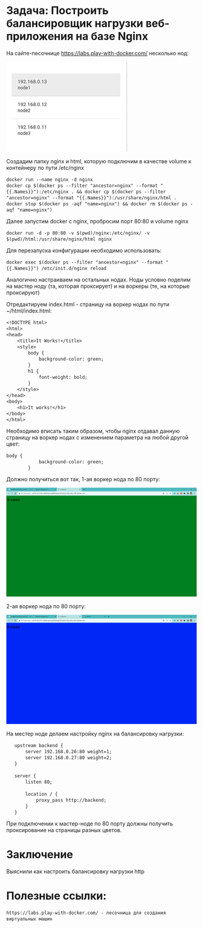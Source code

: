 # Задача: Построить балансировщик нагрузки веб-приложения на базе Nginx
На сайте-песочнице https://labs.play-with-docker.com/ несколько нод:

![screenshot](/screenshots/node-nginx.jpg)

Создадим папку nginx и html, которую подключим в качестве volume к контейнеру по пути /etc/nginx
```
docker run --name nginx -d nginx
docker cp $(docker ps --filter "ancestor=nginx" --format "{{.Names}}"):/etc/nginx . && docker cp $(docker ps --filter "ancestor=nginx" --format "{{.Names}}"):/usr/share/nginx/html .
docker stop $(docker ps -aqf "name=nginx") && docker rm $(docker ps -aqf "name=nginx")
```
Далее запустим docker с nginx, пробросим порт 80:80 и volume nginx
```
docker run -d -p 80:80 -v $(pwd)/nginx:/etc/nginx/ -v $(pwd)/html:/usr/share/nginx/html nginx
```
Для перезапуска конфигурации необходимо использовать:
```
docker exec $(docker ps --filter "ancestor=nginx" --format "{{.Names}}") /etc/init.d/nginx reload
```

Аналогично настраиваем на остальных нодах.
Ноды условно поделим на мастер ноду (та, которая проксирует) и на воркеры (те, на которые проксируют)

Отредактируем index.html - страницу на воркер нодах по пути ~/html/index.html:
```
<!DOCTYPE html>
<html>
<head>
    <title>It Works!</title>
    <style>
        body {
            background-color: green;
        }
        h1 {
            font-weight: bold;
        }
    </style>
</head>
<body>
    <h1>It works!</h1>
</body>
</html>
```

Необходимо вписать таким образом, чтобы nginx отдавал данную страницу на воркер нодах с изменением параметра на любой другой цвет:
```
body {
            background-color: green;
        }
```

Должно получиться вот так, 1-ая воркер нода по 80 порту:

![screenshot](/screenshots/work_node_1.png)

2-ая воркер нода по 80 порту:

![screenshot](/screenshots/work_node_2.png)

На местер ноде  делаем настройку nginx на балансировку нагрузки:
```
   upstream backend {
       server 192.168.0.26:80 weight=1;
       server 192.168.0.27:80 weight=2;
   }

   server {
       listen 80;

       location / {
           proxy_pass http://backend;
       }
   }
```
При подключении к мастер-ноде по 80 порту должны получить проксирование на страницы разных цветов.

# Заключение

Выяснили как настроить балансировку нагрузки http 

#  Полезные ссылки:
```
https://labs.play-with-docker.com/ - песочница для создания виртуальных машин
```
